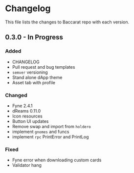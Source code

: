 # Changelog

This file lists the changes to Baccarat repo with each version.

## 0.3.0 - In Progress

### Added

* CHANGELOG
* Pull request and bug templates
* `semver` versioning 
* Stand alone dApp theme
* Asset tab with profile

### Changed

* Fyne 2.4.1
* dReams 0.11.0
* Icon resources 
* Button UI updates
* Remove swap and import from `holdero`
* implement `gnomes` and funcs
* implement `rpc` PrintError and PrintLog

### Fixed

* Fyne error when downloading custom cards
* Validator hang